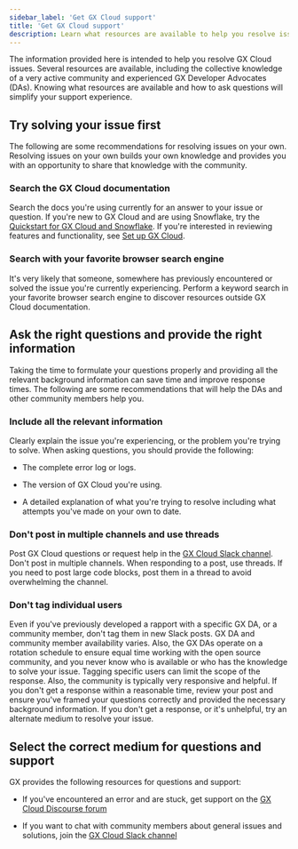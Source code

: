 ```yaml
---
sidebar_label: 'Get GX Cloud support'
title: 'Get GX Cloud support'
description: Learn what resources are available to help you resolve issues with GX Cloud.
---
```


The information provided here is intended to help you resolve GX Cloud issues. Several resources are available, including the collective knowledge of a very active community and experienced GX Developer Advocates (DAs). Knowing what resources are available and how to ask questions will simplify your support experience.

## Try solving your issue first

The following are some recommendations for resolving issues on your own. Resolving issues on your own builds your own knowledge and provides you with an opportunity to share that knowledge with the community. 

### Search the GX Cloud documentation

Search the docs you're using currently for an answer to your issue or question. If you're new to GX Cloud and are using Snowflake, try the [Quickstart for GX Cloud and Snowflake](quickstarts/snowflake_quickstart.md). If you're interested in reviewing features and functionality, see [Set up GX Cloud](/docs/cloud/set_up_gx_cloud).  

### Search with your favorite browser search engine

It's very likely that someone, somewhere has previously encountered or solved the issue you're currently experiencing. Perform a keyword search in your favorite browser search engine to discover resources outside GX Cloud documentation. 

## Ask the right questions and provide the right information

Taking the time to formulate your questions properly and providing all the relevant background information can save time and improve response times. The following are some recommendations that will help the DAs and other community members help you. 

### Include all the relevant information

Clearly explain the issue you're experiencing, or the problem you're trying to solve. When asking questions, you should provide the following:

- The complete error log or logs. 

- The version of GX Cloud you're using.

- A detailed explanation of what you're trying to resolve including what attempts you've made on your own to date.

### Don't post in multiple channels and use threads

Post GX Cloud questions or request help in the [GX Cloud Slack channel](https://greatexpectationstalk.slack.com/archives/C051D941XAL). Don't post in multiple channels. When responding to a post, use threads. If you need to post large code blocks, post them in a thread to avoid overwhelming the channel.

### Don't tag individual users

Even if you've previously developed a rapport with a specific GX DA, or a community member, don't tag them in new Slack posts. GX DA and community member availability varies. Also, the GX DAs operate on a rotation schedule to ensure equal time working with the open source community, and you never know who is available or who has the knowledge to solve your issue. Tagging specific users can limit the scope of the response. Also, the community is typically very responsive and helpful. If you don't get a response within a reasonable time, review your post and ensure you've framed your questions correctly and provided the necessary background information. If you don't get a response, or it's unhelpful, try an alternate medium to resolve your issue.

## Select the correct medium for questions and support

GX provides the following resources for questions and support:

- If you've encountered an error and are stuck, get support on the [GX Cloud Discourse forum](https://discourse.greatexpectations.io/c/cloud-support/17)

- If you want to chat with community members about general issues and solutions, join the [GX Cloud Slack channel](https://greatexpectationstalk.slack.com/archives/C051D941XAL)
